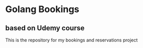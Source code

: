 # Golang Bookings 
## based on Udemy course

This is the repository for my bookings and reservations project
